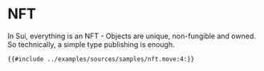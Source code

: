 # NFT

In Sui, everything is an NFT - Objects are unique, non-fungible and owned. So technically, a simple type publishing is enough.

```move
{{#include ../examples/sources/samples/nft.move:4:}}
```
